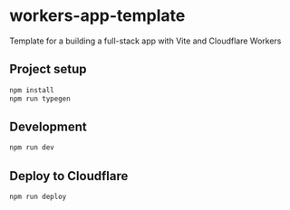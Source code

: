 # workers-app-template
Template for a building a full-stack app with Vite and Cloudflare Workers

## Project setup
```bash
npm install
npm run typegen
```

## Development
```bash
npm run dev
```

## Deploy to Cloudflare
```bash
npm run deploy
```
